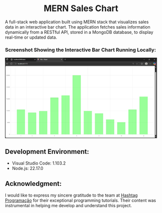 <div align="center">
  <h1>MERN Sales Chart</h1>
</div>

A full-stack web application built using MERN stack that visualizes sales data in an interactive bar chart. The application fetches sales information dynamically from a RESTful API, stored in a MongoDB database, to display real-time or updated data.

### Screenshot Showing the Interactive Bar Chart Running Locally:
![image_alt](https://github.com/mateuszcalderon/mern-sales-chart/blob/main/BarChart.jpg?raw=true)

## Development Environment:
  - Visual Studio Code: 1.103.2
  - Node.js: 22.17.0

## Acknowledgment:
I would like to express my sincere gratitude to the team at [Hashtag Programação](https://www.youtube.com/@HashtagProgramacao) for their exceptional programming tutorials. Their content was instrumental in helping me develop and understand this project.
